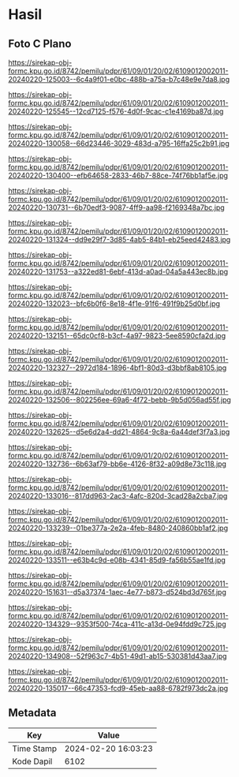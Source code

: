 # Hasil

## Foto C Plano

https://sirekap-obj-formc.kpu.go.id/8742/pemilu/pdpr/61/09/01/20/02/6109012002011-20240220-125003--6c4a9f01-e0bc-488b-a75a-b7c48e9e7da8.jpg

https://sirekap-obj-formc.kpu.go.id/8742/pemilu/pdpr/61/09/01/20/02/6109012002011-20240220-125545--12cd7125-f576-4d0f-9cac-c1e4169ba87d.jpg

https://sirekap-obj-formc.kpu.go.id/8742/pemilu/pdpr/61/09/01/20/02/6109012002011-20240220-130058--66d23446-3029-483d-a795-16ffa25c2b91.jpg

https://sirekap-obj-formc.kpu.go.id/8742/pemilu/pdpr/61/09/01/20/02/6109012002011-20240220-130400--efb64658-2833-46b7-88ce-74f76bb1af5e.jpg

https://sirekap-obj-formc.kpu.go.id/8742/pemilu/pdpr/61/09/01/20/02/6109012002011-20240220-130731--6b70edf3-9087-4ff9-aa98-f2169348a7bc.jpg

https://sirekap-obj-formc.kpu.go.id/8742/pemilu/pdpr/61/09/01/20/02/6109012002011-20240220-131324--dd9e29f7-3d85-4ab5-84b1-eb25eed42483.jpg

https://sirekap-obj-formc.kpu.go.id/8742/pemilu/pdpr/61/09/01/20/02/6109012002011-20240220-131753--a322ed81-6ebf-413d-a0ad-04a5a443ec8b.jpg

https://sirekap-obj-formc.kpu.go.id/8742/pemilu/pdpr/61/09/01/20/02/6109012002011-20240220-132023--bfc6b0f6-8e18-4f1e-91f6-491f9b25d0bf.jpg

https://sirekap-obj-formc.kpu.go.id/8742/pemilu/pdpr/61/09/01/20/02/6109012002011-20240220-132151--65dc0cf8-b3cf-4a97-9823-5ee8590cfa2d.jpg

https://sirekap-obj-formc.kpu.go.id/8742/pemilu/pdpr/61/09/01/20/02/6109012002011-20240220-132327--2972d184-1896-4bf1-80d3-d3bbf8ab8105.jpg

https://sirekap-obj-formc.kpu.go.id/8742/pemilu/pdpr/61/09/01/20/02/6109012002011-20240220-132506--802256ee-69a6-4f72-bebb-9b5d056ad55f.jpg

https://sirekap-obj-formc.kpu.go.id/8742/pemilu/pdpr/61/09/01/20/02/6109012002011-20240220-132625--d5e6d2a4-dd21-4864-9c8a-6a44def3f7a3.jpg

https://sirekap-obj-formc.kpu.go.id/8742/pemilu/pdpr/61/09/01/20/02/6109012002011-20240220-132736--6b63af79-bb6e-4126-8f32-a09d8e73c118.jpg

https://sirekap-obj-formc.kpu.go.id/8742/pemilu/pdpr/61/09/01/20/02/6109012002011-20240220-133016--817dd963-2ac3-4afc-820d-3cad28a2cba7.jpg

https://sirekap-obj-formc.kpu.go.id/8742/pemilu/pdpr/61/09/01/20/02/6109012002011-20240220-133239--01be377a-2e2a-4feb-8480-240860bb1af2.jpg

https://sirekap-obj-formc.kpu.go.id/8742/pemilu/pdpr/61/09/01/20/02/6109012002011-20240220-133511--e63b4c9d-e08b-4341-85d9-fa56b55ae1fd.jpg

https://sirekap-obj-formc.kpu.go.id/8742/pemilu/pdpr/61/09/01/20/02/6109012002011-20240220-151631--d5a37374-1aec-4e77-b873-d524bd3d765f.jpg

https://sirekap-obj-formc.kpu.go.id/8742/pemilu/pdpr/61/09/01/20/02/6109012002011-20240220-134329--9353f500-74ca-411c-a13d-0e94fdd9c725.jpg

https://sirekap-obj-formc.kpu.go.id/8742/pemilu/pdpr/61/09/01/20/02/6109012002011-20240220-134908--52f963c7-4b51-49d1-ab15-530381d43aa7.jpg

https://sirekap-obj-formc.kpu.go.id/8742/pemilu/pdpr/61/09/01/20/02/6109012002011-20240220-135017--66c47353-fcd9-45eb-aa88-6782f973dc2a.jpg


## Metadata

| Key        | Value               |
| ---------- | ------------------- |
| Time Stamp | 2024-02-20 16:03:23 |
| Kode Dapil | 6102                |



